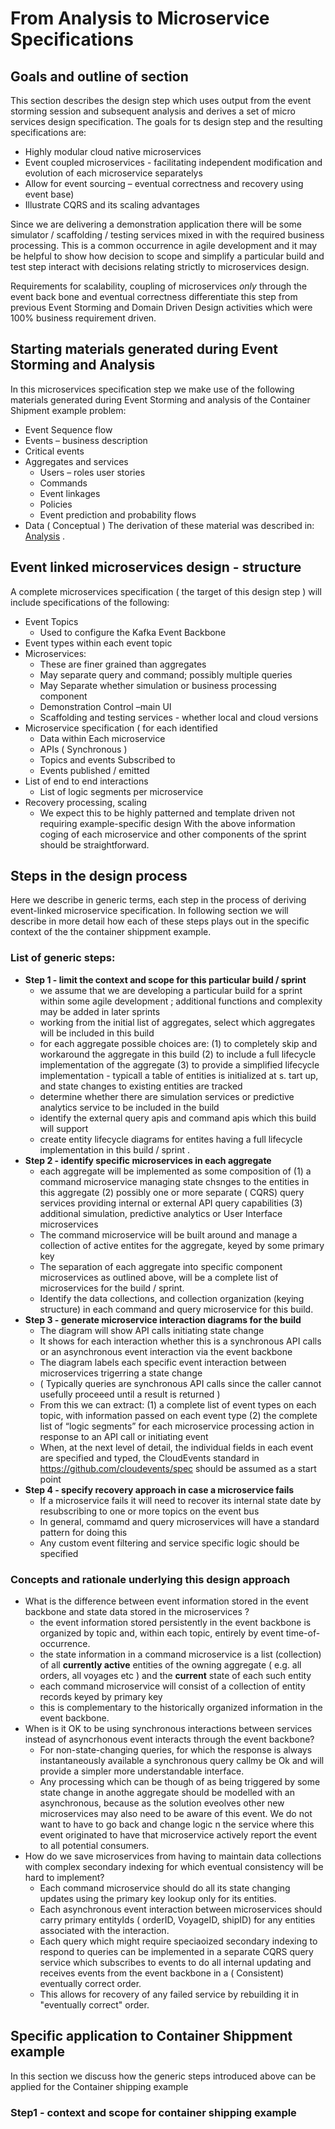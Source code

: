 # From Analysis to Microservice Specifications 
## Goals and outline of section 
This section describes the design step which uses output from the event storming session and subsequent analysis and derives a set of micro services design specification.
The goals for ts design step and the resulting specifications are: 
* Highly modular cloud native microservices 
* Event coupled microservices -  facilitating independent modification and evolution of each microservice separatelys
* Allow for event sourcing – eventual correctness and recovery using event base) 
* Illustrate CQRS and its scaling advantages 

Since we are delivering a demonstration application there will be some simulator / scaffolding / testing services mixed in with the required business processing.
This is a common occurrence in agile development and it may be helpful to show how decision to scope and simplify a particular build and test step interact with decisions relating strictly to microservices design.  

Requirements for scalability, coupling of microservices *only* through the event back bone and eventual correctness   differentiate this step from previous Event Storming and Domain Driven Design activities which were 100% business requirement driven.

## Starting materials generated during Event Storming and Analysis
In this microservices specification step we make use of the following materials generated during Event Storming and analysis of the Container Shipment example problem: 
* Event Sequence flow
* Events – business description
* Critical events 
* Aggregates and services  
   * Users – roles user stories 
   * Commands
   * Event linkages
   * Policies 
   * Event prediction and probability flows 
* Data  ( Conceptual ) 
The derivation of these material was described in: [Analysis](../analysis/readme.md) .

## Event linked microservices design - structure 
A complete microservices specification ( the target of this design step ) will include specifications of the following: 
* Event Topics 
   * Used to configure the Kafka Event Backbone 
* Event types within each event topic 
* Microservices: 
   * These are finer grained than aggregates 
   * May separate query and command; possibly multiple queries  
   * May Separate whether simulation or business processing component 
   * Demonstration Control –main UI 
   * Scaffolding and testing services  - whether local and cloud versions 
* Microservice specification ( for each identified 
   * Data within Each microservice
   * APIs  ( Synchronous ) 
   * Topics and events Subscribed to
   * Events published / emitted   
* List of end to end interactions 
   * List of logic segments per microservice 
* Recovery processing, scaling 
   * We expect this to be highly patterned and template driven not requiring example-specific design 
With the above information coging of each microservice and other components of the sprint should be straightforward.    


## Steps in the design process 
Here we describe in generic terms, each step in the process of deriving event-linked microservice specification. In following section we will describe in more detail how each of these steps plays out in the specific context of the the container shippment example.

### List of generic steps:
*  **Step 1 - limit the context and scope for this particular build / sprint** 
   * we assume that we are developing a particular build for a sprint within some agile development ; additional functions and complexity may be added in later sprints
   * working from the initial list of aggregates, select which aggregates will be included in this build
   * for each aggregate possible choices are: (1) to completely skip and workaround the aggregate in this build (2) to include a full lifecycle implementation of the aggregate (3) to provide a simplified lifecycle implementation - typicall a table of entities is initialized at s.  tart up, and state changes to existing entities are tracked 
   * determine whether there are simulation services or predictive analytics service to be included in the build 
   * identify the external query apis and command apis which this build will support 
   * create entity lifecycle diagrams for entites having a full lifecycle implementation in this build / sprint .
*  **Step 2 -    identify specific microservices in each aggregate**
   *  each aggregate will be implemented as some composition of (1) a command microservice managing state chsnges to the entities in this aggregate (2) possibly one or more separate ( CQRS) query services providing internal or external API query capabilities (3) additional simulation, predictive analytics or User Interface microservices 
   * The command microservice will be built around and manage a collection of active entites for the aggregate, keyed by some primary key
   * The separation of each aggregate into specific component microservices as outlined above, will be a complete list of microservices for the build / sprint. 
   * Identify the data collections, and collection organization (keying structure)  in each command and query microservice for this build.
*  **Step 3 -  generate microservice interaction diagrams for the build** 
   * The diagram will show API calls initiating state change 
   * It shows for each interaction whether this is a synchronous API calls or an asynchronous event interaction via the event backbone
   * The diagram labels each specific event interaction between microservices trigerring a state change
   * ( Typically queries are synchronous API calls since the caller cannot usefully proceeed until a result is returned )
   * From this we can extract: (1)  a complete  list of event types on each topic, with information passed on each event type (2) the complete list of “logic segments” for each microservice processing action in response to an API call or initiating event 
   * When, at the next level of detail, the individual fields in each event are specified and typed, the CloudEvents standard  in https://github.com/cloudevents/spec should be assumed as a start point 
*  **Step 4 - specify recovery approach in case a microservice fails**
   * If a microservice fails it will need to recover its internal state date by resubscribing to one or more topics on the event bus  
   * In general, commamd and query microservices will have a standard pattern for doing this 
   * Any custom event filtering and service specific logic should be specified 

### Concepts and rationale underlying this design approach
* What is the difference between event information stored in the event backbone and state data stored in the microservices ?
   * the event information stored persistently in the event backbone is organized by topic and, within each topic, entirely by event time-of-occurrence.
   * the state information in a command microservice is a list (collection) of  all **currently active** entities of the owning aggregate ( e.g. all orders, all voyages etc ) and the **current** state of each such entity 
   * each command microservice will consist of a collection of entity records keyed by primary key 
   * this is complementary to the historically organized information in the event backbone. 
* When is it OK to be using synchronous interactions between services instead of asyncrhonous event interacts through the event backbone?
    * For non-state-changing queries, for which the response is always instantaneously available a synchronous query callmy be Ok and will provide a simpler more understandable interface.
    * Any processing which can be though of as being triggered by some state change in anothe aggregate should be modelled with an asynchronous, because as the solution eveolves other new microservices may also need to be aware of this event. We do not want to have to go back and change logic n the service where this event originated to have that microservice actively report the event to all potential consumers. 
*   How do we save microservices from having to maintain data collections with complex secondary indexing for which eventual consistency will be hard to implement? 
    * Each command  microservice should do all its state changing updates using the primary key lookup only for its entities.
    * Each asynchronous event interaction between microservices should carry primary entityIds ( orderID, VoyageID, shipID) for any entities associated with the interaction.
    * Each query which might require speciaoized secondary indexing to respond to queries can be implemented in a separate CQRS query service which subscribes to events  to do all internal updating and receives events from the event backbone in a ( Consistent) eventually correct order. 
    * This allows for recovery of any failed service by rebuilding it in "eventually correct" order.
    
## Specific application to Container Shippment example   
In this section we discuss how the generic steps introduced above can be applied for the Container shipping example 
### Step1 - context and scope for container shipping example
  
